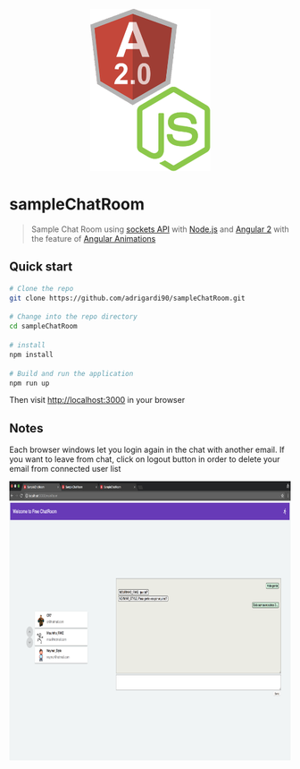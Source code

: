 <p align="center">
  <img src="https://github.com/adrigardi90/sampleChatRoom/blob/master/src/assets/A2_node.png" alt="Sample Angular Room Chat" width="215" height="290"/>
</p>

# sampleChatRoom
> Sample Chat Room using [sockets API](https://socket.io/docs/) with [Node.js](https://nodejs.org/es/) and [Angular 2](https://angular.io/) with the feature of [Angular Animations](https://angular.io/guide/animations)

## Quick start

```bash
# Clone the repo
git clone https://github.com/adrigardi90/sampleChatRoom.git

# Change into the repo directory
cd sampleChatRoom

# install
npm install

# Build and run the application
npm run up
```

Then visit [http://localhost:3000](http://localhost:3000) in your browser

## Notes
Each browser windows let you login again in the chat with another email.
If you want to leave from chat, click on logout button in order to delete your email from connected user list

<p align="center">
  <img src="https://github.com/adrigardi90/sampleChatRoom/blob/master/src/assets/screenshot.png" alt="ChatRoom" width="833" height="499"/>
</p>
